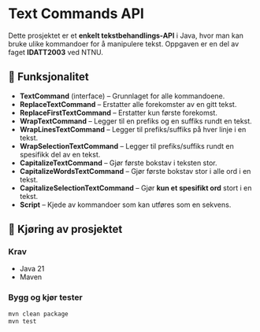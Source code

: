 # **Text Commands API**  

Dette prosjektet er et **enkelt tekstbehandlings-API** i Java, hvor man kan bruke ulike kommandoer for å manipulere tekst. Oppgaven er en del av faget **IDATT2003** ved NTNU.

## 📌 **Funksjonalitet**
- **TextCommand** (interface) – Grunnlaget for alle kommandoene.
- **ReplaceTextCommand** – Erstatter alle forekomster av en gitt tekst.
- **ReplaceFirstTextCommand** – Erstatter kun første forekomst.
- **WrapTextCommand** – Legger til en prefiks og en suffiks rundt en tekst.
- **WrapLinesTextCommand** – Legger til prefiks/suffiks på hver linje i en tekst.
- **WrapSelectionTextCommand** – Legger til prefiks/suffiks rundt en spesifikk del av en tekst.
- **CapitalizeTextCommand** – Gjør første bokstav i teksten stor.
- **CapitalizeWordsTextCommand** – Gjør første bokstav stor i alle ord i en tekst.
- **CapitalizeSelectionTextCommand** – Gjør **kun et spesifikt ord** stort i en tekst.
- **Script** – Kjede av kommandoer som kan utføres som en sekvens.

## 🚀 **Kjøring av prosjektet**
### **Krav**
- Java 21
- Maven  

### **Bygg og kjør tester**
```sh
mvn clean package
mvn test
